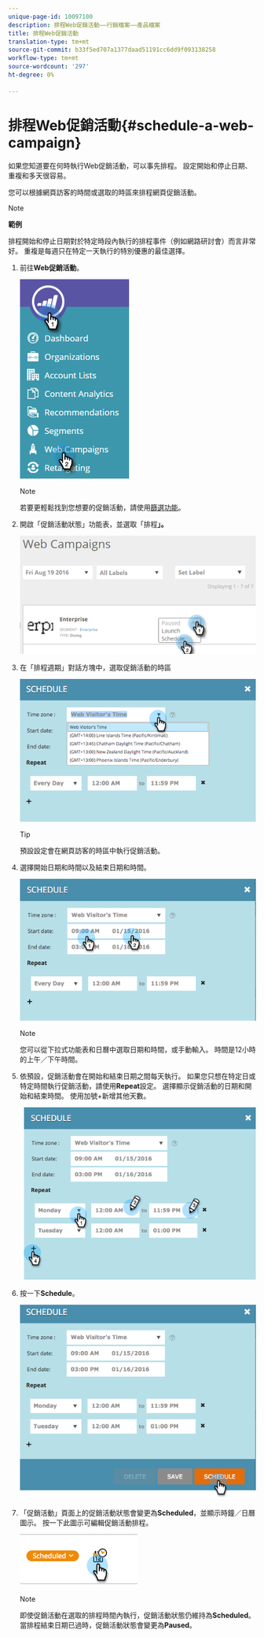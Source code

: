 ```yaml
---
unique-page-id: 10097100
description: 排程Web促銷活動——行銷檔案——產品檔案
title: 排程Web促銷活動
translation-type: tm+mt
source-git-commit: b33f5ed707a1377daad51191cc6dd9f093138258
workflow-type: tm+mt
source-wordcount: '297'
ht-degree: 0%

---
```



# 排程Web促銷活動{#schedule-a-web-campaign}

如果您知道要在何時執行Web促銷活動，可以事先排程。 設定開始和停止日期、重複和多天很容易。

您可以根據網頁訪客的時間或選取的時區來排程網頁促銷活動。

>[!NOTE]
>
>**範例**
>
>排程開始和停止日期對於特定時段內執行的排程事件（例如網路研討會）而言非常好。 重複是每週只在特定一天執行的特別優惠的最佳選擇。

1. 前往&#x200B;**Web促銷活動**。

   ![](assets/image2016-8-18-16-3a38-3a47.png)

   >[!NOTE]
   >
   >若要更輕鬆找到您想要的促銷活動，請使用[篩選功能](/help/marketo/product-docs/web-personalization/working-with-web-campaigns/filter-web-campaigns.md)。

1. 開啟「促銷活動狀態」功能表，並選取「排程&#x200B;**」。**

   ![](assets/image2016-8-18-16-3a41-3a45.png)

1. 在「排程週期」對話方塊中，選取促銷活動的時區

   ![](assets/image2016-1-14-8-3a14-3a20.png)

   >[!TIP]
   >
   >預設設定會在網頁訪客的時區中執行促銷活動。

1. 選擇開始日期和時間以及結束日期和時間。

   ![](assets/image2016-1-14-8-3a16-3a12.png)

   >[!NOTE]
   >
   >您可以從下拉式功能表和日曆中選取日期和時間，或手動輸入。 時間是12小時的上午／下午時間。

1. 依預設，促銷活動會在開始和結束日期之間每天執行。 如果您只想在特定日或特定時間執行促銷活動，請使用&#x200B;**Repeat**&#x200B;設定。 選擇顯示促銷活動的日期和開始和結束時間。 使用加號+新增其他天數。

   ![](assets/image2016-1-14-8-3a19-3a37.png)

1. 按一下&#x200B;**Schedule**。

   ![](assets/image2016-1-14-8-3a27-3a55.png)

1. 「促銷活動」頁面上的促銷活動狀態會變更為&#x200B;**Scheduled**，並顯示時鐘／日曆圖示。 按一下此圖示可編輯促銷活動排程。

   ![](assets/image2016-1-14-8-3a27-3a32.png)

   >[!NOTE]
   >
   >即使促銷活動在選取的排程時間內執行，促銷活動狀態仍維持為&#x200B;**Scheduled**。 當排程結束日期已過時，促銷活動狀態會變更為&#x200B;**Paused**。
